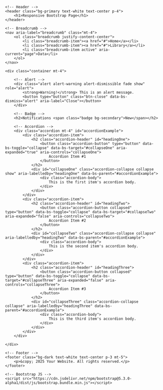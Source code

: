 <!DOCTYPE html>
<html lang="en">
<head>
    <meta charset="UTF-8">
    <meta name="viewport" content="width=device-width, initial-scale=1.0">
    <title>Responsive Bootstrap Page</title>
    <!-- Bootstrap CSS -->
    <link href="https://cdn.jsdelivr.net/npm/bootstrap@5.3.0-alpha1/dist/css/bootstrap.min.css" rel="stylesheet">
</head>
<body>

    <!-- Header -->
    <header class="bg-primary text-white text-center p-4">
        <h1>Responsive Bootstrap Page</h1>
    </header>

    <!-- Breadcrumb -->
    <nav aria-label="breadcrumb" class="mt-4">
        <ol class="breadcrumb justify-content-center">
            <li class="breadcrumb-item"><a href="#">Home</a></li>
            <li class="breadcrumb-item"><a href="#">Library</a></li>
            <li class="breadcrumb-item active" aria-current="page">Data</li>
        </ol>
    </nav>

    <div class="container mt-4">

        <!-- Alert -->
        <div class="alert alert-warning alert-dismissible fade show" role="alert">
            <strong>Warning!</strong> This is an alert message.
            <button type="button" class="btn-close" data-bs-dismiss="alert" aria-label="Close"></button>
        </div>

        <!-- Badge -->
        <h2>Notifications <span class="badge bg-secondary">New</span></h2>

        <!-- Accordion -->
        <div class="accordion mt-4" id="accordionExample">
            <div class="accordion-item">
                <h2 class="accordion-header" id="headingOne">
                    <button class="accordion-button" type="button" data-bs-toggle="collapse" data-bs-target="#collapseOne" aria-expanded="true" aria-controls="collapseOne">
                        Accordion Item #1
                    </button>
                </h2>
                <div id="collapseOne" class="accordion-collapse collapse show" aria-labelledby="headingOne" data-bs-parent="#accordionExample">
                    <div class="accordion-body">
                        This is the first item's accordion body.
                    </div>
                </div>
            </div>
            <div class="accordion-item">
                <h2 class="accordion-header" id="headingTwo">
                    <button class="accordion-button collapsed" type="button" data-bs-toggle="collapse" data-bs-target="#collapseTwo" aria-expanded="false" aria-controls="collapseTwo">
                        Accordion Item #2
                    </button>
                </h2>
                <div id="collapseTwo" class="accordion-collapse collapse" aria-labelledby="headingTwo" data-bs-parent="#accordionExample">
                    <div class="accordion-body">
                        This is the second item's accordion body.
                    </div>
                </div>
            </div>
            <div class="accordion-item">
                <h2 class="accordion-header" id="headingThree">
                    <button class="accordion-button collapsed" type="button" data-bs-toggle="collapse" data-bs-target="#collapseThree" aria-expanded="false" aria-controls="collapseThree">
                        Accordion Item #3
                    </button>
                </h2>
                <div id="collapseThree" class="accordion-collapse collapse" aria-labelledby="headingThree" data-bs-parent="#accordionExample">
                    <div class="accordion-body">
                        This is the third item's accordion body.
                    </div>
                </div>
            </div>
        </div>

    </div>

    <!-- Footer -->
    <footer class="bg-dark text-white text-center p-3 mt-5">
        <p>&copy; 2025 Your Website. All rights reserved.</p>
    </footer>

    <!-- Bootstrap JS -->
    <script src="https://cdn.jsdelivr.net/npm/bootstrap@5.3.0-alpha1/dist/js/bootstrap.bundle.min.js"></script>
</body>
</html>
